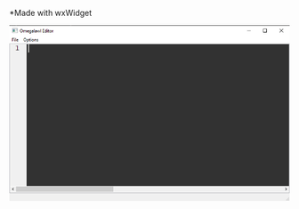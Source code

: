*Made with wxWidget

![alt text](https://github.com/raikustar/omegalawleditor/blob/main/omegalawl.png)
